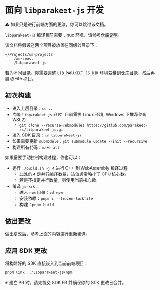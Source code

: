 # 面向 `libparakeet-js` 开发

⚠️ 如果只是进行前端方面的更改，你可以跳过该文档。

`libparakeet-js` 编译目前需要 Linux 环境，请参考[仓库说明][libparakeet-js-doc]。

该文档将假设这两个项目被放置在同级的目录下：

```text
~/Projects/um-projects
    /um-react
    /libparakeet-js
```

若为不同目录，你需要调整 `LIB_PARAKEET_JS_DIR` 环境变量到仓库目录，然后再启动 vite 项目。

[libparakeet-js-doc]: https://github.com/parakeet-rs/libparakeet-js/blob/main/README.MD

## 初次构建

- 进入上层目录：`cd ..`
- 克隆 `libparakeet-js` 仓库 (目前需要 Linux 环境, Windows 下推荐使用 WSL2)
  - `git clone --recurse-submodules https://github.com/parakeet-rs/libparakeet-js.git`
- 进入 SDK 目录：`cd libparakeet-js`
- 如果需要更新 `submodule`：`git submodule update --init --recursive`
- 构建所有代码：`make all`

如果需要手动控制构建过程，你也可以：

- 运行 `./build.sh -j 4` 进行 C++ 到 WebAssembly 编译过程
  - 此处的 `4` 是并行编译数量，该值通常略小于 CPU 核心数。
  - 若是不指定并行数量，则使用当前核心数。
- 编译 `js-sdk`：
  - 进入 `npm` 目录：`cd npm`
  - 安装依赖：`pnpm i --frozen-lockfile`
  - 构建：`pnpm build`

## 做出更改

做出更改后，参考上面的内容进行重新编译。

## 应用 SDK 更改

将构建好的 SDK 直接嵌入到当前前端项目：

```sh
pnpm link ../libparakeet-js/npm
```

※ 建立 PR 时，请先提交 SDK PR 并确保你的 SDK 更改已合并。
